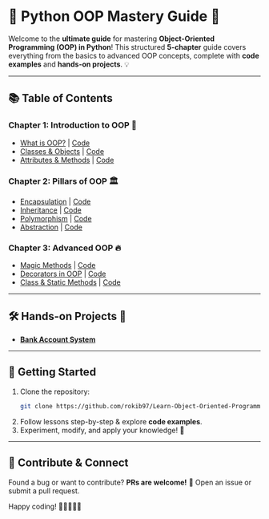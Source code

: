 # 🐍 Python OOP Mastery Guide 🚀

Welcome to the **ultimate guide** for mastering **Object-Oriented Programming (OOP) in Python**! This structured **5-chapter** guide covers everything from the basics to advanced OOP concepts, complete with **code examples** and **hands-on projects**. 💡

---

## 📚 Table of Contents

### **Chapter 1: Introduction to OOP** 🎯

- [What is OOP?](Chapter1/Lesson1/README.md) | [Code](Chapter1/Lesson1/main.py)
- [Classes & Objects](Chapter1/Lesson2/README.md) | [Code](Chapter1/Lesson2/main.py)
- [Attributes & Methods](Chapter1/Lesson3/README.md) | [Code](Chapter1/Lesson3/main.py)

### **Chapter 2: Pillars of OOP** 🏛️

- [Encapsulation](Chapter2/Lesson1/README.md) | [Code](Chapter2/Lesson1/main.py)
- [Inheritance](Chapter2/Lesson2/README.md) | [Code](Chapter2/Lesson2/main.py)
- [Polymorphism](Chapter2/Lesson3/README.md) | [Code](Chapter2/Lesson3/main.py)
- [Abstraction](Chapter2/Lesson4/README.md) | [Code](Chapter2/Lesson4/main.py)

### **Chapter 3: Advanced OOP** 🔥

- [Magic Methods](Chapter3/Lesson1/README.md) | [Code](Chapter3/Lesson1/main.py)
- [Decorators in OOP](Chapter3/Lesson2/README.md) | [Code](Chapter3/Lesson2/main.py)
- [Class & Static Methods](Chapter3/Lesson3/README.md) | [Code](Chapter3/Lesson3/main.py)

---

## 🛠️ Hands-on Projects 🚀

- **[Bank Account System](Projects/BankAccountSystem/)**

---

## 🚀 Getting Started

1. Clone the repository:
   ```bash
   git clone https://github.com/rokib97/Learn-Object-Oriented-Programming.git
   ```
2. Follow lessons step-by-step & explore **code examples**.
3. Experiment, modify, and apply your knowledge! 🎉

---

## 🤝 Contribute & Connect

Found a bug or want to contribute? **PRs are welcome!** 🚀 Open an issue or submit a pull request.

Happy coding! 🎉👩‍💻👨‍💻
